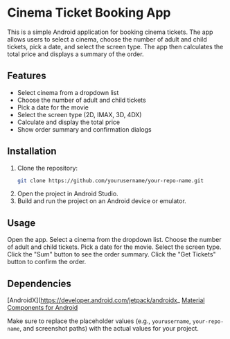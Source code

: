 # Cinema Ticket Booking App

This is a simple Android application for booking cinema tickets. The app allows users to select a cinema, choose the number of adult and child tickets, pick a date, and select the screen type. The app then calculates the total price and displays a summary of the order.

## Features

- Select cinema from a dropdown list
- Choose the number of adult and child tickets
- Pick a date for the movie
- Select the screen type (2D, IMAX, 3D, 4DX)
- Calculate and display the total price
- Show order summary and confirmation dialogs

## Installation

1. Clone the repository:
   ```sh
   git clone https://github.com/yourusername/your-repo-name.git
2. Open the project in Android Studio.
3. Build and run the project on an Android device or emulator.

## Usage
Open the app.
Select a cinema from the dropdown list.
Choose the number of adult and child tickets.
Pick a date for the movie.
Select the screen type.
Click the "Sum" button to see the order summary.
Click the "Get Tickets" button to confirm the order.
## Dependencies
[AndroidX](https://developer.android.com/jetpack/androidx_
[Material Components for Android](https://m2.material.io/develop/android)

Make sure to replace the placeholder values (e.g., `yourusername`, `your-repo-name`, and screenshot paths) with the actual values for your project.
